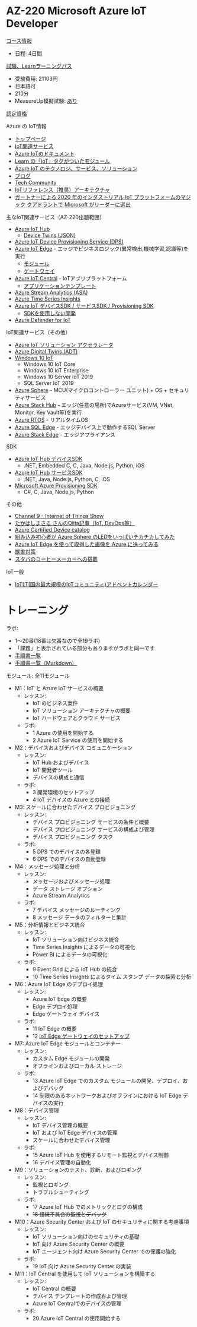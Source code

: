 # AZ-220 Microsoft Azure IoT Developer

[コース情報](https://docs.microsoft.com/ja-jp/learn/certifications/courses/az-220t00)

- 日程: 4日間

[試験、Learnラーニングパス](https://docs.microsoft.com/ja-jp/learn/certifications/exams/az-220)

- 受験費用: 21103円
- 日本語可
- 210分
- MeasureUp模擬試験: [あり](https://www.measureup.com/az-220-microsoft-iot-developer.html) 

[認定資格](https://docs.microsoft.com/ja-jp/learn/certifications/azure-iot-developer-specialty)

Azure の IoT情報
- [トップページ](https://azure.microsoft.com/ja-jp/overview/iot/)
- [IoT関連サービス](https://azure.microsoft.com/ja-jp/product-categories/iot/)
- [Azure IoTのドキュメント](https://docs.microsoft.com/ja-jp/azure/iot-fundamentals/)
- [Learn の「IoT」タグがついたモジュール](https://docs.microsoft.com/ja-jp/learn/browse/?products=azure-iot)
- [Azure IoT のテクノロジ、サービス、ソリューション](https://docs.microsoft.com/ja-jp/azure/iot-fundamentals/iot-services-and-technologies)
- [ブログ](https://azure.microsoft.com/ja-jp/blog/topics/internet-of-things/)
- [Tech Community](https://techcommunity.microsoft.com/t5/internet-of-things-iot/ct-p/IoT)
- [IoTリファレンス（推奨）アーキテクチャ](https://docs.microsoft.com/ja-jp/azure/architecture/reference-architectures/iot)
- [ガートナーによる 2020 年のインダストリアル IoT プラットフォームのマジック クアドラントで Microsoft がリーダーに選出](https://azure.microsoft.com/ja-jp/blog/microsoft-named-a-leader-in-gartner-s-2020-magic-quadrant-for-industrial-iot-platforms/)


主なIoT関連サービス（AZ-220出題範囲）

- [Azure IoT Hub](https://azure.microsoft.com/ja-jp/services/iot-hub/)
  - [Device Twins (JSON)](https://docs.microsoft.com/ja-jp/azure/iot-hub/iot-hub-devguide-device-twins)
- [Azure IoT Device Provisioning Service (DPS)](https://docs.microsoft.com/ja-jp/azure/iot-dps/)
- [Azure IoT Edge](https://azure.microsoft.com/ja-jp/services/iot-edge/) - エッジでビジネスロジック(異常検出,機械学習,認識等)を実行
  - [モジュール](https://docs.microsoft.com/ja-jp/azure/iot-edge/iot-edge-modules?view=iotedge-2018-06)
  - [ゲートウェイ](https://docs.microsoft.com/ja-jp/azure/iot-edge/iot-edge-as-gateway?view=iotedge-2018-06)
- [Azure IoT Central](https://docs.microsoft.com/ja-jp/azure/iot-central/core/overview-iot-central) - IoTアプリプラットフォーム
  - [アプリケーションテンプレート](https://docs.microsoft.com/ja-jp/azure/iot-central/core/concepts-app-templates)
- [Azure Stream Analytics (ASA)](https://docs.microsoft.com/ja-jp/azure/stream-analytics/stream-analytics-edge)
- [Azure Time Series Insights](https://azure.microsoft.com/ja-jp/services/time-series-insights/)
- [Azure IoT デバイスSDK / サービスSDK / Provisioning SDK](https://docs.microsoft.com/ja-jp/azure/iot-hub/iot-hub-devguide-sdks)
  - [SDKを使用しない開発](https://docs.microsoft.com/ja-jp/azure/iot-hub/iot-hub-devguide-no-sdk)
- [Azure Defender for IoT](https://docs.microsoft.com/ja-jp/azure/defender-for-iot/)

IoT関連サービス（その他）
- [Azure IoT ソリューション アクセラレータ](https://azure.microsoft.com/ja-jp/features/iot-accelerators/)
- [Azure Digital Twins (ADT)](https://azure.microsoft.com/ja-jp/services/digital-twins/)
- [Windows 10 IoT](https://www.microsoft.com/ja-jp/windowsforbusiness/windows-iot)
  - Windows 10 IoT Core
  - Windows 10 IoT Enterprise
  - Windows 10 Server IoT 2019
  - SQL Server IoT 2019
- [Azure Sphere](https://azure.microsoft.com/ja-jp/services/azure-sphere/) - MCU(マイクロコントローラー ユニット) + OS + セキュリティサービス
- [Azure Stack Hub](https://azure.microsoft.com/ja-jp/products/azure-stack/hub/) - エッジ(任意の場所)でAzureサービス(VM, VNet, Monitor, Key Vault等)を実行
- [Azure RTOS](https://azure.microsoft.com/ja-jp/services/rtos/) - リアルタイムOS
- [Azure SQL Edge](https://azure.microsoft.com/ja-jp/services/sql-edge/) - エッジデバイス上で動作するSQL Server
- [Azure Stack Edge](https://azure.microsoft.com/ja-jp/products/azure-stack/edge/) - エッジアプライアンス

SDK
- [Azure IoT Hub デバイスSDK](https://docs.microsoft.com/ja-jp/azure/iot-hub/iot-hub-devguide-sdks#azure-iot-hub-device-sdks)
  - .NET, Embedded C, C, Java, Node.js, Python, iOS
- [Azure IoT Hub サービスSDK](https://docs.microsoft.com/ja-jp/azure/iot-hub/iot-hub-devguide-sdks#azure-iot-hub-service-sdks)
  - .NET, Java, Node.js, Python, C, iOS
- [Microsoft Azure Provisioning SDK](https://docs.microsoft.com/ja-jp/azure/iot-hub/iot-hub-devguide-sdks#microsoft-azure-provisioning-sdks)
  - C#, C, Java, Node.js, Python

その他
- [Channel 9 - Internet of Things Show](https://channel9.msdn.com/Shows/Internet-of-Things-Show)
- [たかはしまさる さんのQiita記事（IoT, DevOps等）](https://qiita.com/mstakaha1113)
- [Azure Certified Device catalog](https://devicecatalog.azure.com/)
- [組み込み初心者が Azure Sphere のLEDをいっぱいチカチカしてみた](https://qiita.com/y10exxx/items/6b29ed2211a094be16b1)
- [Azure IoT Edge を使って取得した画像を Azure に送ってみる](https://qiita.com/Yoshifumi/items/6c7722d120c51293944e)
- [獣害対策](http://fukui.pcn.club/katsuyama/azure201703/)
- [スタバのコーヒーメーカーへの搭載](https://www.itmedia.co.jp/enterprise/articles/2004/01/news060.html)

IoT一般
- [IoTLT(国内最大規模のIoTコミュニティ)アドベントカレンダー](https://qiita.com/advent-calendar/2020/iotlt)

# トレーニング

ラボ:

- 1～20番(18番は欠番なので全19ラボ)
- 「課題」と表示されている部分もありますがラボと同一です
- [手順書一覧](https://microsoftlearning.github.io/AZ-220JA-Microsoft-Azure-IoT-Developer/)
- [手順書一覧（Markdown）](https://github.com/MicrosoftLearning/AZ-220JA-Microsoft-Azure-IoT-Developer/tree/master/Instructions/Labs)


モジュール: 全11モジュール
- M1：IoT と Azure IoT サービスの概要
  - レッスン:
    - IoT のビジネス案件
    - IoT ソリューション アーキテクチャの概要
    - IoT ハードウェアとクラウド サービス
  - ラボ:
    - 1 Azure の使用を開始する
    - 2 Azure IoT Service の使用を開始する
- M2：デバイスおよびデバイス コミュニケーション
  - レッスン:
    - IoT Hub およびデバイス
    - IoT 開発者ツール
    - デバイスの構成と通信
  - ラボ:
    - 3 開発環境のセットアップ
    - 4 IoT デバイスの Azure との接続
- M3: スケールに合わせたデバイス プロビジョニング
  - レッスン:
    - デバイス プロビジョニング サービスの条件と概要
    - デバイス プロビジョニング サービスの構成よび管理
    - デバイス プロビジョニング タスク
  - ラボ:
    - 5 DPS でのデバイスの各登録
    - 6 DPS でのデバイスの自動登録
- M4：メッセージ処理と分析
  - レッスン:
    - メッセージおよびメッセージ処理
    - データ ストレージ オプション
    - Azure Stream Analytics
  - ラボ:
    - 7 デバイス メッセージのルーティング
    - 8 メッセージ データのフィルターと集計
- M5：分析情報とビジネス統合
  - レッスン:
    - IoT ソリューション向けビジネス統合
    - Time Series Insights によるデータの可視化
    - Power BI によるデータの可視化
  - ラボ:
    - 9 Event Grid による IoT Hub の統合
    - 10 Time Series Insights によるタイム スタンプ データの探索と分析
- M6：Azure IoT Edge のデプロイ処理
  - レッスン:
    - Azure IoT Edge の概要
    - Edge デプロイ処理
    - Edge ゲートウェイ デバイス
  - ラボ:
    - 11 IoT Edge の概要
    - 12 [IoT Edge ゲートウェイのセットアップ](https://github.com/MicrosoftLearning/AZ-220JA-Microsoft-Azure-IoT-Developer/blob/master/Instructions/Labs/LAB_AK_12-setup-an-iot-edge-gateway.md)
- M7: Azure IoT Edge モジュールとコンテナー
  - レッスン:
    - カスタム Edge モジュールの開発
    - オフラインおよびローカル ストレージ
  - ラボ:
    - 13 Azure IoT Edge でのカスタム モジュールの開発、デプロイ、およびデバッグ
    - 14 制限のあるネットワークおよびオフラインにおける IoT Edge デバイスの実行
- M8：デバイス管理
  - レッスン:
    - IoT デバイス管理の概要
    - IoT および IoT Edge デバイスの管理
    - スケールに合わせたデバイス管理
  - ラボ:
    - 15 Azure IoT Hub を使用するリモート監視とデバイス制御
    - 16 デバイス管理の自動化
- M9：ソリューションのテスト、診断、およびロギング
  - レッスン:
    - 監視とロギング
    - トラブルシューティング
  - ラボ:
    - 17 Azure IoT Hub でのメトリックとログの構成
    - ~~18 接続不具合の監視とデバッグ~~
- M10：Azure Security Center および IoT のセキュリティに関する考慮事項
  - レッスン:
    - IoT ソリューション向けのセキュリティの基礎
    - IoT 向け Azure Security Center の概要
    - IoT エージェント向け Azure Security Center での保護の強化
  - ラボ:
    - 19 IoT 向け Azure Security Center の実装
- M11：IoT Central を使用して IoT ソリューションを構築する
  - レッスン:
    - IoT Central の概要
    - デバイス テンプレートの作成および管理
    - Azure IoT Centralでのデバイスの管理
  - ラボ:
    - 20 Azure IoT Central の使用開始する
